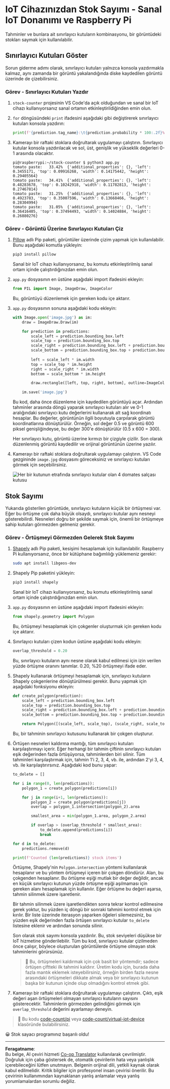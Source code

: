 <!--
CO_OP_TRANSLATOR_METADATA:
{
  "original_hash": "9c4320311c0f2c1884a6a21265d98a51",
  "translation_date": "2025-08-28T03:50:13+00:00",
  "source_file": "5-retail/lessons/2-check-stock-device/single-board-computer-count-stock.md",
  "language_code": "tr"
}
-->
# IoT Cihazınızdan Stok Sayımı - Sanal IoT Donanımı ve Raspberry Pi

Tahminler ve bunlara ait sınırlayıcı kutuların kombinasyonu, bir görüntüdeki stokları saymak için kullanılabilir.

## Sınırlayıcı Kutuları Göster

Sorun giderme adımı olarak, sınırlayıcı kutuları yalnızca konsola yazdırmakla kalmaz, aynı zamanda bir görüntü yakalandığında diske kaydedilen görüntü üzerinde de çizebilirsiniz.

### Görev - Sınırlayıcı Kutuları Yazdır

1. `stock-counter` projesinin VS Code'da açık olduğundan ve sanal bir IoT cihazı kullanıyorsanız sanal ortamın etkinleştirildiğinden emin olun.

1. `for` döngüsündeki `print` ifadesini aşağıdaki gibi değiştirerek sınırlayıcı kutuları konsola yazdırın:

    ```python
    print(f'{prediction.tag_name}:\t{prediction.probability * 100:.2f}%\t{prediction.bounding_box}')
    ```

1. Kamerayı bir raftaki stoklara doğrultarak uygulamayı çalıştırın. Sınırlayıcı kutular konsola yazdırılacak ve sol, üst, genişlik ve yükseklik değerleri 0-1 arasında olacaktır.

    ```output
    pi@raspberrypi:~/stock-counter $ python3 app.py 
    tomato paste:   33.42%  {'additional_properties': {}, 'left': 0.3455171, 'top': 0.09916268, 'width': 0.14175442, 'height': 0.29405564}
    tomato paste:   34.41%  {'additional_properties': {}, 'left': 0.48283678, 'top': 0.10242918, 'width': 0.11782813, 'height': 0.27467814}
    tomato paste:   31.25%  {'additional_properties': {}, 'left': 0.4923783, 'top': 0.35007596, 'width': 0.13668466, 'height': 0.28304994}
    tomato paste:   31.05%  {'additional_properties': {}, 'left': 0.36416405, 'top': 0.37494493, 'width': 0.14024884, 'height': 0.26880276}
    ```

### Görev - Görüntü Üzerine Sınırlayıcı Kutuları Çiz

1. [Pillow](https://pypi.org/project/Pillow/) adlı Pip paketi, görüntüler üzerinde çizim yapmak için kullanılabilir. Bunu aşağıdaki komutla yükleyin:

    ```sh
    pip3 install pillow
    ```

    Sanal bir IoT cihazı kullanıyorsanız, bu komutu etkinleştirilmiş sanal ortam içinde çalıştırdığınızdan emin olun.

1. `app.py` dosyasının en üstüne aşağıdaki import ifadesini ekleyin:

    ```python
    from PIL import Image, ImageDraw, ImageColor
    ```

    Bu, görüntüyü düzenlemek için gereken kodu içe aktarır.

1. `app.py` dosyasının sonuna aşağıdaki kodu ekleyin:

    ```python
    with Image.open('image.jpg') as im:
        draw = ImageDraw.Draw(im)
    
        for prediction in predictions:
            scale_left = prediction.bounding_box.left
            scale_top = prediction.bounding_box.top
            scale_right = prediction.bounding_box.left + prediction.bounding_box.width
            scale_bottom = prediction.bounding_box.top + prediction.bounding_box.height
            
            left = scale_left * im.width
            top = scale_top * im.height
            right = scale_right * im.width
            bottom = scale_bottom * im.height
    
            draw.rectangle([left, top, right, bottom], outline=ImageColor.getrgb('red'), width=2)
    
        im.save('image.jpg')
    ```

    Bu kod, daha önce düzenleme için kaydedilen görüntüyü açar. Ardından tahminler arasında döngü yaparak sınırlayıcı kutuları alır ve 0-1 aralığındaki sınırlayıcı kutu değerlerini kullanarak alt sağ koordinatı hesaplar. Bu değerler, görüntünün ilgili boyutuyla çarpılarak görüntü koordinatlarına dönüştürülür. Örneğin, sol değer 0.5 ve görüntü 600 piksel genişliğindeyse, bu değer 300'e dönüştürülür (0.5 x 600 = 300).

    Her sınırlayıcı kutu, görüntü üzerine kırmızı bir çizgiyle çizilir. Son olarak düzenlenmiş görüntü kaydedilir ve orijinal görüntünün üzerine yazılır.

1. Kamerayı bir raftaki stoklara doğrultarak uygulamayı çalıştırın. VS Code gezgininde `image.jpg` dosyasını göreceksiniz ve sınırlayıcı kutuları görmek için seçebilirsiniz.

    ![Her bir kutunun etrafında sınırlayıcı kutular olan 4 domates salçası kutusu](../../../../../translated_images/rpi-stock-with-bounding-boxes.b5540e2ecb7cd49f1271828d3be412671d950e87625c5597ea97c90f11e01097.tr.jpg)

## Stok Sayımı

Yukarıda gösterilen görüntüde, sınırlayıcı kutuların küçük bir örtüşmesi var. Eğer bu örtüşme çok daha büyük olsaydı, sınırlayıcı kutular aynı nesneyi gösterebilirdi. Nesneleri doğru bir şekilde saymak için, önemli bir örtüşmeye sahip kutuları görmezden gelmeniz gerekir.

### Görev - Örtüşmeyi Görmezden Gelerek Stok Sayımı

1. [Shapely](https://pypi.org/project/Shapely/) adlı Pip paketi, kesişimi hesaplamak için kullanılabilir. Raspberry Pi kullanıyorsanız, önce bir kütüphane bağımlılığı yüklemeniz gerekir:

    ```sh
    sudo apt install libgeos-dev
    ```

1. Shapely Pip paketini yükleyin:

    ```sh
    pip3 install shapely
    ```

    Sanal bir IoT cihazı kullanıyorsanız, bu komutu etkinleştirilmiş sanal ortam içinde çalıştırdığınızdan emin olun.

1. `app.py` dosyasının en üstüne aşağıdaki import ifadesini ekleyin:

    ```python
    from shapely.geometry import Polygon
    ```

    Bu, örtüşmeyi hesaplamak için çokgenler oluşturmak için gereken kodu içe aktarır.

1. Sınırlayıcı kutuları çizen kodun üstüne aşağıdaki kodu ekleyin:

    ```python
    overlap_threshold = 0.20
    ```

    Bu, sınırlayıcı kutuların aynı nesne olarak kabul edilmesi için izin verilen yüzde örtüşme oranını tanımlar. 0.20, %20 örtüşmeyi ifade eder.

1. Shapely kullanarak örtüşmeyi hesaplamak için, sınırlayıcı kutuların Shapely çokgenlerine dönüştürülmesi gerekir. Bunu yapmak için aşağıdaki fonksiyonu ekleyin:

    ```python
    def create_polygon(prediction):
        scale_left = prediction.bounding_box.left
        scale_top = prediction.bounding_box.top
        scale_right = prediction.bounding_box.left + prediction.bounding_box.width
        scale_bottom = prediction.bounding_box.top + prediction.bounding_box.height
    
        return Polygon([(scale_left, scale_top), (scale_right, scale_top), (scale_right, scale_bottom), (scale_left, scale_bottom)])
    ```

    Bu, bir tahminin sınırlayıcı kutusunu kullanarak bir çokgen oluşturur.

1. Örtüşen nesneleri kaldırma mantığı, tüm sınırlayıcı kutuları karşılaştırmayı içerir. Eğer herhangi bir tahmin çiftinin sınırlayıcı kutuları eşik değerinden fazla örtüşüyorsa, tahminlerden biri silinir. Tüm tahminleri karşılaştırmak için, tahmin 1'i 2, 3, 4, vb. ile, ardından 2'yi 3, 4, vb. ile karşılaştırırsınız. Aşağıdaki kod bunu yapar:

    ```python
    to_delete = []

    for i in range(0, len(predictions)):
        polygon_1 = create_polygon(predictions[i])
    
        for j in range(i+1, len(predictions)):
            polygon_2 = create_polygon(predictions[j])
            overlap = polygon_1.intersection(polygon_2).area

            smallest_area = min(polygon_1.area, polygon_2.area)
    
            if overlap > (overlap_threshold * smallest_area):
                to_delete.append(predictions[i])
                break
    
    for d in to_delete:
        predictions.remove(d)

    print(f'Counted {len(predictions)} stock items')
    ```

    Örtüşme, Shapely'nin `Polygon.intersection` yöntemi kullanılarak hesaplanır ve bu yöntem örtüşmeyi içeren bir çokgen döndürür. Alan, bu çokgenden hesaplanır. Bu örtüşme eşiği mutlak bir değer değildir, ancak en küçük sınırlayıcı kutunun yüzde örtüşme eşiği aşılmaması için gereken alanı hesaplamak için kullanılır. Eğer örtüşme bu değeri aşarsa, tahmin silinmek üzere işaretlenir.

    Bir tahmin silinmek üzere işaretlendikten sonra tekrar kontrol edilmesine gerek yoktur, bu yüzden iç döngü bir sonraki tahmini kontrol etmek için kırılır. Bir liste üzerinde iterasyon yaparken öğeleri silemezsiniz, bu yüzden eşik değerinden fazla örtüşen sınırlayıcı kutular `to_delete` listesine eklenir ve ardından sonunda silinir.

    Son olarak stok sayımı konsola yazdırılır. Bu, stok seviyeleri düşükse bir IoT hizmetine gönderilebilir. Tüm bu kod, sınırlayıcı kutular çizilmeden önce çalışır, böylece oluşturulan görüntülerde örtüşme olmayan stok tahminlerini görürsünüz.

    > 💁 Bu, örtüşmeleri kaldırmak için çok basit bir yöntemdir; sadece örtüşen çiftteki ilk tahmini kaldırır. Üretim kodu için, burada daha fazla mantık eklemek isteyebilirsiniz, örneğin birden fazla nesne arasındaki örtüşmeleri dikkate almak veya bir sınırlayıcı kutunun başka bir kutunun içinde olup olmadığını kontrol etmek gibi.

1. Kamerayı bir raftaki stoklara doğrultarak uygulamayı çalıştırın. Çıktı, eşik değeri aşan örtüşmeleri olmayan sınırlayıcı kutuların sayısını gösterecektir. Tahminlerin görmezden gelindiğini görmek için `overlap_threshold` değerini ayarlamayı deneyin.

> 💁 Bu kodu [code-count/pi](../../../../../5-retail/lessons/2-check-stock-device/code-count/pi) veya [code-count/virtual-iot-device](../../../../../5-retail/lessons/2-check-stock-device/code-count/virtual-iot-device) klasöründe bulabilirsiniz.

😀 Stok sayacı programınız başarılı oldu!

---

**Feragatname**:  
Bu belge, AI çeviri hizmeti [Co-op Translator](https://github.com/Azure/co-op-translator) kullanılarak çevrilmiştir. Doğruluk için çaba göstersek de, otomatik çevirilerin hata veya yanlışlık içerebileceğini lütfen unutmayın. Belgenin orijinal dili, yetkili kaynak olarak kabul edilmelidir. Kritik bilgiler için profesyonel insan çevirisi önerilir. Bu çevirinin kullanımından kaynaklanan yanlış anlamalar veya yanlış yorumlamalardan sorumlu değiliz.